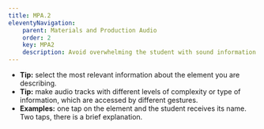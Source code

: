 ```yaml
---
title: MPA.2
eleventyNavigation:
    parent: Materials and Production Audio
    order: 2
    key: MPA2
    description: Avoid overwhelming the student with sound information all at once. Prefer to record multiple audio tracks under two minutes rather than a single long audio.
---
```

- **Tip:** select the most relevant information about the element you are describing.
- **Tip:** make audio tracks with different levels of complexity or type of information, which are accessed by
different gestures.
- **Examples:** one tap on the element and the student receives its name. Two taps, there is a brief explanation.
